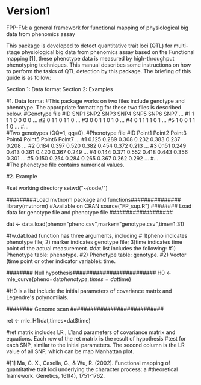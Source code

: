 # Version1
FPP-FM: a general framework for functional mapping of physiological big data from phenomics assay


This package is developed to detect quantitative trait loci (QTL) for multi-stage physiological big data from phenomics assay based on the Functional mapping [1], these phenotype data is measured by high-throughput phenotyping techniques. This manual describes some instructions on how to perform the tasks of QTL detection by this package. The briefing of this guide is as follow: 

Section 1: Data format
Section 2: Examples

#1. Data format
#This package works on two files include genotype and phenotype. The appropriate formatting for these two files is described below.
#Genotype file
#ID	SNP1	SNP2	SNP3	SNP4	SNP5	SNP6	SNP7	...
#1	1	1	1	0	0	0	0	...
#2	0	1	1	0	1	1	0	...
#3	0	0	1	1	0	1	0	...
#4	0	1	1	1	1	0	1	...
#5	1	0	0	1	1	1	0	...
#...								
#Two genotypes (QQ=1, qq=0).
#Phenotype file
#ID	Point1	Point2	Point3	Point4	Point5	Point6	Point7	...
#1	0.125	0.289	0.308	0.232	0.383	0.237	0.208	...
#2	0.184	0.397	0.520	0.382	0.454	0.372	0.213	...
#3	0.151	0.249	0.413	0.361	0.420	0.367	0.249	...
#4	0.144	0.371	0.552	0.418	0.443	0.356	0.301	...
#5	0.150	0.254	0.284	0.265	0.367	0.262	0.292	...
#...								
#The phenotype file contains numerical values.

#2. Example

#set working directory
setwd("~/code/")

#########Load mvtnorm package and functions###############
library(mvtnorm) #Available on CRAN
source("FP_sup.R") 
######## Load data for genotype file and phenotype file ###################

dat <- data.load(pheno="pheno.csv",marker="genotype.csv",time=1:31)

#fw.dat.load function has three arguments, including # 1)pheno indicates phenotype file; 2) marker indicates genotype file; 3)time indicates time point of the actual measurement.
#dat list includes the following:
#1) Phenotype table: phenotype.
#2) Phenotype table: genotype.
#2) Vector (time point or other indicator variable): time.

######## Null hypothesis#########################
H0 <- mle_curve(pheno=dat$phenotype,times=dat$time)

#H0 is a list include the initial parameters of covariance matrix and Legendre's polynomiials.

######## Genome scan ############################

ret <- mle_H1(dat,times=dat$time)

#ret matrix includes LR , L1and parameters of covariance matrix and equations. Each row of the ret matrix is the result of hypothesis #test for each SNP, similar to the initial parameters. The second column is the LR value of all SNP, which can be map Manhattan plot. 

#[1] Ma, C. X., Casella, G., & Wu, R. (2002). Functional mapping of quantitative trait loci underlying the character process: a #theoretical framework. Genetics, 161(4), 1751-1762.



